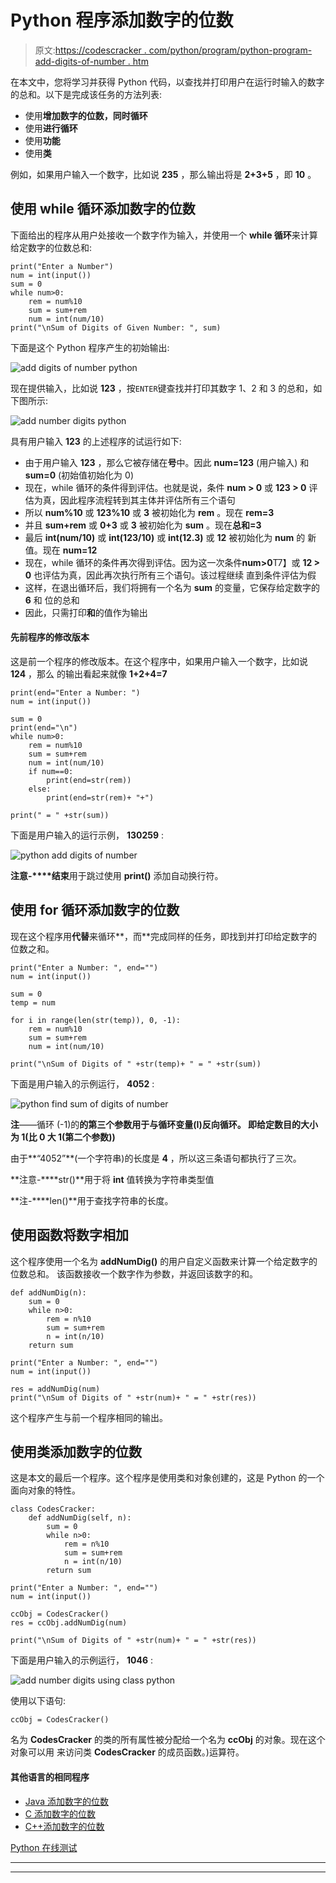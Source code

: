 # Python 程序添加数字的位数

> 原文:[https://codescracker . com/python/program/python-program-add-digits-of-number . htm](https://codescracker.com/python/program/python-program-add-digits-of-number.htm)

在本文中，您将学习并获得 Python 代码，以查找并打印用户在运行时输入的数字的总和。以下是完成该任务的方法列表:

*   使用**增加数字的位数，同时循环**
*   使用**进行循环**
*   使用**功能**
*   使用**类**

例如，如果用户输入一个数字，比如说 **235** ，那么输出将是 **2+3+5** ，即 **10** 。

## 使用 while 循环添加数字的位数

下面给出的程序从用户处接收一个数字作为输入，并使用一个 **while 循环**来计算给定数字的位数总和:

```
print("Enter a Number")
num = int(input())
sum = 0
while num>0:
    rem = num%10
    sum = sum+rem
    num = int(num/10)
print("\nSum of Digits of Given Number: ", sum)

```

下面是这个 Python 程序产生的初始输出:

![add digits of number python](../Images/741fe47af6b74108a93858725cb2e9c1.png)

现在提供输入，比如说 **123** ，按`ENTER`键查找并打印其数字 1、2 和 3 的总和，如下图所示:

![add number digits python](../Images/4c46bc868aa1adff9adcfe4b84498de9.png)

具有用户输入 **123** 的上述程序的试运行如下:

*   由于用户输入 **123** ，那么它被存储在**号**中。因此 **num=123** (用户输入) 和 **sum=0** (初始值初始化为 0)
*   现在，while 循环的条件得到评估。也就是说，条件 **num > 0** 或 **123 > 0** 评估为真，因此程序流程转到其主体并评估所有三个语句
*   所以 **num%10** 或 **123%10** 或 **3** 被初始化为 **rem** 。现在 **rem=3**
*   并且 **sum+rem** 或 **0+3** 或 **3** 被初始化为 **sum** 。现在**总和=3**
*   最后 **int(num/10)** 或 **int(123/10)** 或 **int(12.3)** 或 **12** 被初始化为 **num** 的 新值。现在 **num=12**
*   现在，while 循环的条件再次得到评估。因为这一次条件**num>0**T7】或 **12 > 0** 也评估为真，因此再次执行所有三个语句。该过程继续 直到条件评估为假
*   这样，在退出循环后，我们将拥有一个名为 **sum** 的变量，它保存给定数字的 **6** 和 位的总和
*   因此，只需打印**和**的值作为输出

#### 先前程序的修改版本

这是前一个程序的修改版本。在这个程序中，如果用户输入一个数字，比如说 **124** ，那么 的输出看起来就像 **1+2+4=7**

```
print(end="Enter a Number: ")
num = int(input())

sum = 0
print(end="\n")
while num>0:
    rem = num%10
    sum = sum+rem
    num = int(num/10)
    if num==0:
        print(end=str(rem))
    else:
        print(end=str(rem)+ "+")

print(" = " +str(sum))
```

下面是用户输入的运行示例， **130259** :

![python add digits of number](../Images/18a8d93c2c40503cbf2570f44a8b7ad2.png)

**注意-****结束**用于跳过使用 **print()** 添加自动换行符。

## 使用 for 循环添加数字的位数

现在这个程序用**代替**来循环**，而**完成同样的任务，即找到并打印给定数字的位数之和。

```
print("Enter a Number: ", end="")
num = int(input())

sum = 0
temp = num

for i in range(len(str(temp)), 0, -1):
    rem = num%10
    sum = sum+rem
    num = int(num/10)

print("\nSum of Digits of " +str(temp)+ " = " +str(sum))
```

下面是用户输入的示例运行， **4052** :

![python find sum of digits of number](../Images/81c22f8bc59a143619eeb87c1a2e8d72.png)

**注**——循环 (-1)的**的第三个参数用于与循环变量(I)反向循环。 即给定数目的大小为 1(比 0 大 1(第二个参数))**

由于**“4052”**(一个字符串)的长度是 **4** ，所以这三条语句都执行了三次。

**注意-****str()**用于将 **int** 值转换为字符串类型值

**注-****len()**用于查找字符串的长度。

## 使用函数将数字相加

这个程序使用一个名为 **addNumDig()** 的用户自定义函数来计算一个给定数字的位数总和。 该函数接收一个数字作为参数，并返回该数字的和。

```
def addNumDig(n):
    sum = 0
    while n>0:
        rem = n%10
        sum = sum+rem
        n = int(n/10)
    return sum

print("Enter a Number: ", end="")
num = int(input())

res = addNumDig(num)
print("\nSum of Digits of " +str(num)+ " = " +str(res))
```

这个程序产生与前一个程序相同的输出。

## 使用类添加数字的位数

这是本文的最后一个程序。这个程序是使用类和对象创建的，这是 Python 的一个面向对象的特性。

```
class CodesCracker:
    def addNumDig(self, n):
        sum = 0
        while n>0:
            rem = n%10
            sum = sum+rem
            n = int(n/10)
        return sum

print("Enter a Number: ", end="")
num = int(input())

ccObj = CodesCracker()
res = ccObj.addNumDig(num)

print("\nSum of Digits of " +str(num)+ " = " +str(res))
```

下面是用户输入的示例运行， **1046** :

![add number digits using class python](../Images/ce5f4d51010b54a59ff77d63fc0f33a3.png)

使用以下语句:

```
ccObj = CodesCracker()
```

名为 **CodesCracker** 的类的所有属性被分配给一个名为 **ccObj** 的对象。现在这个对象可以用 来访问类 **CodesCracker** 的成员函数。)运算符。

#### 其他语言的相同程序

*   [Java 添加数字的位数](/java/program/java-program-add-digits-of-number.htm)
*   [C 添加数字的位数](/c/program/c-program-add-number-digits.htm)
*   [C++添加数字的位数](/cpp/program/cpp-program-add-number-digits.htm)

[Python 在线测试](/exam/showtest.php?subid=10)

* * *

* * *